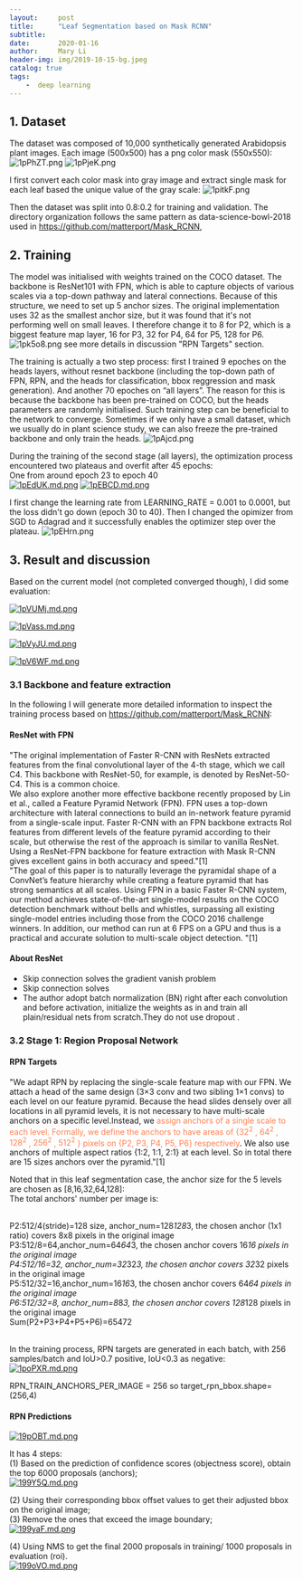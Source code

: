 ```yaml
---
layout:     post
title:      "Leaf Segmentation based on Mask RCNN"
subtitle:   
date:       2020-01-16
author:     Mary Li
header-img: img/2019-10-15-bg.jpeg
catalog: true
tags: 
    -  deep learning
---
```


## 1. Dataset
The dataset was composed of 10,000 synthetically generated Arabidopsis plant images. Each image (500x500) has
a png color mask (550x550):
![1pPhZT.png](https://s2.ax1x.com/2020/01/18/1pPhZT.png)
![1pPjeK.png](https://s2.ax1x.com/2020/01/18/1pPjeK.png)

I first convert each color mask into gray image and extract single mask for each leaf based the unique
value of the gray scale:
![1pitkF.png](https://s2.ax1x.com/2020/01/18/1pitkF.png)

Then the dataset was split into 0.8:0.2 for training and validation. The directory organization follows 
the same pattern as data-science-bowl-2018 used in https://github.com/matterport/Mask_RCNN,

## 2. Training
The model was initialised with weights trained on the COCO dataset. The backbone is  ResNet101 with FPN, 
which is able to capture objects of various scales via a top-down pathway and lateral connections. 
Because of this structure, we need to set up 5 anchor sizes. The original implementation uses 32 as the 
smallest anchor size, but it was found that it's not performing well on small leaves. I therefore change it to 8 for P2,
which is a biggest feature map layer, 16 for P3, 32 for P4, 64 for P5, 128 for P6.<br>
![1pk5o8.png](https://s2.ax1x.com/2020/01/18/1pk5o8.png)
see more details in discussion "RPN Targets" section. <br>

The training is actually a two step process: first  I trained 9 epoches on the heads layers, 
without resnet backbone (including the top-down path of FPN, RPN, and the heads for classification, bbox reggression
and mask generation). And another 70 epoches on “all layers”. The reason for this is because the backbone has been 
pre-trained on COCO, but the heads parameters are randomly initialised. Such training step can be beneficial to the 
network to converge. Sometimes if we only have a small dataset, which we usually do in plant science study, we 
can also freeze the pre-trained backbone and only train the heads.
![1pAjcd.png](https://s2.ax1x.com/2020/01/18/1pAjcd.png)

During the training of the second stage (all layers), the optimization process encountered two plateaus and overfit after 45 epochs:<br>
One from around epoch 23 to epoch 40<br>
[![1pEdUK.md.png](https://s2.ax1x.com/2020/01/18/1pEdUK.md.png)](https://imgchr.com/i/1pEdUK)
[![1pEBCD.md.png](https://s2.ax1x.com/2020/01/18/1pEBCD.md.png)](https://imgchr.com/i/1pEBCD)

I first change the learning rate from  LEARNING_RATE = 0.001 to 0.0001, but the loss didn't go down (epoch 30 to 40). Then I changed 
the opimizer from SGD to Adagrad and it successfully enables the optimizer step over the plateau.
![1pEHrn.png](https://s2.ax1x.com/2020/01/18/1pEHrn.png)


## 3. Result and discussion
Based on the current model (not completed converged though), I did some evaluation:

[![1pVUMj.md.png](https://s2.ax1x.com/2020/01/18/1pVUMj.md.png)](https://imgchr.com/i/1pVUMj)

[![1pVass.md.png](https://s2.ax1x.com/2020/01/18/1pVass.md.png)](https://imgchr.com/i/1pVass)

[![1pVyJU.md.png](https://s2.ax1x.com/2020/01/18/1pVyJU.md.png)](https://imgchr.com/i/1pVyJU)

[![1pV6WF.md.png](https://s2.ax1x.com/2020/01/18/1pV6WF.md.png)](https://imgchr.com/i/1pV6WF)


### 3.1 Backbone and feature extraction
In the following I will generate more detailed information to inspect the training process based on https://github.com/matterport/Mask_RCNN:

#### ResNet with FPN
"The original implementation of Faster R-CNN with ResNets extracted features from the final convolutional layer of the 4-th stage, which we call C4. 
This backbone with ResNet-50, for example, is denoted by ResNet-50-C4. This is a common choice.  
We also explore another more effective backbone recently proposed by Lin et al., called a Feature Pyramid Network (FPN). 
FPN uses a top-down architecture with lateral connections to build an in-network feature pyramid from a single-scale input. 
Faster R-CNN with an FPN backbone extracts RoI features from different levels of the feature pyramid according to their scale, 
but otherwise the rest of the approach is similar to vanilla ResNet. Using a ResNet-FPN backbone for feature extraction with Mask R-CNN gives excellent
gains in both accuracy and speed."[1]
<br>
"The goal of this paper is to naturally leverage the pyramidal shape of a ConvNet’s feature hierarchy while creating a feature pyramid that has strong 
semantics at all scales.   Using FPN in a basic Faster R-CNN system, our method achieves state-of-the-art single-model results on the COCO detection 
benchmark without bells and whistles, surpassing all existing single-model entries including those from the COCO 2016 challenge winners. In addition, 
our method can run at 6 FPS on a GPU and thus is a practical and accurate solution to multi-scale object detection.  "[1]
<br>
#### About ResNet
 * Skip connection solves the gradient vanish problem <br>
 * Skip connection solves 
 * The author adopt batch normalization (BN) right after each convolution and before activation, initialize the weights as in and train all plain/residual nets from scratch.They do not use dropout .  


### 3.2 Stage 1: Region Proposal Network
#### RPN Targets 
"We adapt RPN by replacing the single-scale feature map with our FPN. We attach a head of the same design (3×3 conv and two sibling 1×1 convs) to
each level on our feature pyramid. Because the head slides densely over all locations in all pyramid levels, it is not necessary to have multi-scale anchors
on a specific level.Instead, we <font color=Coral>assign anchors of a single scale to each level. Formally, we define the anchors to have areas of {$32^2$ , $64^2$ , $128^2$ , $256^2$ , $512^2$ } pixels
on {P2, P3, P4, P5, P6} respectively</font>. We also use anchors of multiple aspect ratios {1:2, 1:1, 2:1} at each level. So in total there are 15 sizes anchors over the pyramid."[1] 

Noted that in this leaf segmentation case, the anchor size for the 5 levels are chosen as [8,16,32,64,128]: <br>
The total anchors' number per image is:<br><br>

P2:512/4(stride)=128 size, anchor_num=128*128*3,  the chosen anchor (1x1 ratio) covers 8x8 pixels in the original image<br>
P3:512/8=64,anchor_num=64*64*3, the chosen anchor covers 16*16 pixels in the original image  <br>
P4:512/16=32, anchor_num=32*32*3, the chosen anchor covers 32*32 pixels in the original image <br>
P5:512/32=16,anchor_num=16*16*3, the chosen anchor covers 64*64 pixels in the original image <br>
P6:512/32=8, anchor_num=8*8*3, the chosen anchor covers 128*128 pixels in the original image <br> 
Sum(P2+P3+P4+P5+P6)=65472<br> <br>

In the training process, RPN targets are generated in each batch, with 256 samples/batch and IoU>0.7 positive, IoU<0.3 as negative:
[![1poPXR.md.png](https://s2.ax1x.com/2020/01/18/1poPXR.md.png)](https://imgchr.com/i/1poPXR)

 RPN_TRAIN_ANCHORS_PER_IMAGE = 256 so target_rpn_bbox.shape=(256,4)<br>
 
#### RPN Predictions
[![19pOBT.md.png](https://s2.ax1x.com/2020/01/18/19pOBT.md.png)](https://imgchr.com/i/19pOBT) 

It has 4 steps: <br>
(1) Based on the prediction of confidence scores (objectness score), obtain the top 6000 proposals (anchors);<br>
[![199Y5Q.md.png](https://s2.ax1x.com/2020/01/18/199Y5Q.md.png)](https://imgchr.com/i/199Y5Q)

(2) Using their corresponding bbox offset values to get their adjusted bbox on the original image;<br>
(3) Remove the ones that exceed the image boundary;<br>
[![199yaF.md.png](https://s2.ax1x.com/2020/01/18/199yaF.md.png)](https://imgchr.com/i/199yaF)

(4) Using NMS to get the final 2000 proposals in training/ 1000 proposals in evaluation (roi). <br>
[![199oVO.md.png](https://s2.ax1x.com/2020/01/18/199oVO.md.png)](https://imgchr.com/i/199oVO)
 
